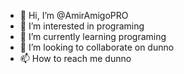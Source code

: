 - 👋 Hi, I’m @AmirAmigoPRO
- 👀 I’m interested in programing
- 🌱 I’m currently learning programing
- 💞️ I’m looking to collaborate on dunno
- 📫 How to reach me dunno
